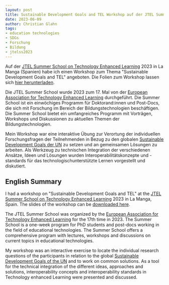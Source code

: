 ```yaml
--- 
layout: post
title: Sustainable Development Goals and TEL Workshop auf der JTEL Summer School 2023
date: 2023-06-09
author: Christian Glahn
tags: 
- education technologies
- SDGs
- Forschung
- Bildung
- jtelss2023
---
```


Auf der [JTEL Summer School on Technology Enhanced Learning](https://ea-tel.eu/jtelss) 2023 in La Manga (Spanien) habe ich einen Workshop zum Thema "Sustainable Development Goals and TEL" angeboten. Die Folien zum Workshop lassen sich [hier herunterladen](assets/files/JTELSS_sustainability.pdf).

Die JTEL Summer School wurde 2023 zum 17. Mal von der [European Association for Technology Enhanced Learning](https://eatel.org) durchgeführt. Die Summer School ist ein einwöchiges Programm für Doktorand:innen und Post-Docs, die sich mit Forschung im Bereich der Bildungstechnologien beschäftigen. Die Summer School bietet ein umfangreiches Programm mit Vorträgen, Workshops und Diskussionen zu aktuellen Themen der Bildungstechnologien.

Mein Workshop war eine interaktive Übung zur Verortung der individuellen Forschungsfragen der Teilnehmenden in Bezug zu den globalen [Sustainable Development Goals der UN](https://sdgs.un.org/goals) zu setzen und an gemeinsamen Lösungen zu arbeiten. Als Werkzeug zu technischen Integration der verschiedenen Ansätze, Ideen und Lösungen wurden Interoperabilitätskonzepte und -standards für das technologischunterstützte Lernen vorgestellt und diskutiert.

## English Summary

I had a workshop on "Sustainable Development Goals and TEL" at the [JTEL Summer School on Technology Enhanced Learning](https://ea-tel.eu/jtelss) 2023 in La Manga, Spain. The slides of the workshop can be [downloaded here](assets/files/JTELSS_sustainability.pdf).

The JTEL Summer School was organized by the [European Association for Technology Enhanced Learning](https://eatel.org) for the 17th time in 2023. The Summer School is a one-week program for PhD students and post-docs working in the field of educational technologies. The Summer School offers a comprehensive program with lectures, workshops and discussions on current topics in educational technologies.

My workshop was an interactive exercise to locate the individual research questions of the participants in relation to the global [Sustainable Development Goals of the UN](https://sdgs.un.org/goals) and to work on common solutions. As a tool for the technical integration of the different ideas, approaches and solutions, interoperability concepts and interoperability standards in Technology enhanced Learning were presented and discussed.
